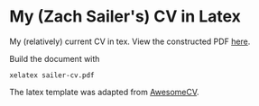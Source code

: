 # My (Zach Sailer's) CV in Latex

My (relatively) current CV in tex. View the constructed PDF [here](https://github.com/Zsailer/my-cv-in-tex/blob/master/sailer-cv.pdf).

Build the document with
```
xelatex sailer-cv.pdf
```

The latex template was adapted from [AwesomeCV](https://github.com/posquit0/Awesome-CV).
